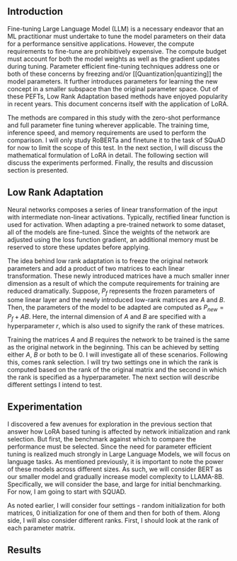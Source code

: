 ## Introduction
Fine-tuning Large Language Model (LLM) is a necessary endeavor that an ML practitionar must undertake to tune the model 
parameters on their data for a performance sensitive applications. However, the compute requirements to fine-tune are 
prohibitively expensive. The compute budget must account for both the model weights as well as the gradient updates 
during tuning. Parameter efficient fine-tuning techniques address one or both of these concerns by freezing and/or 
[[Quantization|quantizing]] the model parameters. It further introduces parameters for learning the new concept in a 
smaller subspace than the original parameter space. Out of these PEFTs, Low Rank Adaptation based methods have enjoyed 
popularity in recent years. This document concerns itself with the application of LoRA.

The methods are compared in this study with the zero-shot performance and full parameter fine tuning wherever 
applicable. The training time, inference speed, and memory requirements are used to perform the comparison. I will only 
study RoBERTa and finetune it to the task of SQuAD for now to limit the scope of this test. In the next section, I will 
discuss the mathematical formulation of LoRA in detail. The following section will discuss the experiments performed. 
Finally, the results and discussion section is presented. 

## Low Rank Adaptation
Neural networks composes a series of linear transformation of the input with intermediate non-linear activations. 
Typically, rectified linear function is used for activation. When adapting a pre-trained network to some dataset, all 
of the models are fine-tuned. Since the weights of the network are adjusted using the loss function gradient, an 
additional memory must be reserved to store these updates before applying. 

The idea behind low rank adaptation is to freeze the original network parameters and add a product of two matrices to 
each linear transformation. These newly introduced matrices have a much smaller inner dimension as a result of which 
the compute requirements for training are reduced dramatically. Suppose, $P_f$ represents the frozen parameters of some 
linear layer and the newly introduced low-rank matrices are $A$ and $B$. Then, the parameters of the model to be adapted 
are computed as $P_{new} = P_f + AB$. Here, the internal dimension of $A$ and $B$ are specified with a hyperparameter 
$r$, which is also used to signify the rank of these matrices. 

Training the matrices $A$ and $B$ requires the network to be trained is the same as the original network in the 
beginning. This can be achieved by setting either $A$, $B$ or both to be 0. I will investigate all of these scenarios. 
Following this, comes rank selection. I will try two settings one in which the rank is computed based on the rank of the 
original matrix and the second in which the rank is specified as a hyperparameter. The next section will describe 
different settings I intend to test. 

## Experimentation
I discovered a few avenues for exploration in the previous section that answer how LoRA based tuning is affected by 
network initialization and rank selection. But first, the benchmark against which to compare the performance must be 
selected. Since the need for parameter efficient tuning is realized much strongly in Large Language Models, we will 
focus on language tasks. As mentioned previously, it is important to note the power of these models across different 
sizes. As such, we will consider BERT as our smaller model and gradually increase model complexity to LLAMA-8B. 
Specifically, we will consider the base, and large for initial benchmarking. For now, I am going to start with SQUAD.

As noted earlier, I will consider four settings - random initialization for both matrices, 0 initialization for one of 
them and then for both of them. Along side, I will also consider different ranks. First, I should look at the rank of 
each parameter matrix. 

## Results
